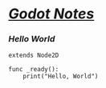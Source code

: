 # <u>*Godot Notes*</u>

### *Hello World*

```
extends Node2D

func _ready():
    print("Hello, World")
```